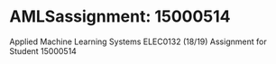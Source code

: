 # AMLSassignment: 15000514
Applied Machine Learning Systems ELEC0132 (18/19) Assignment for Student 15000514
